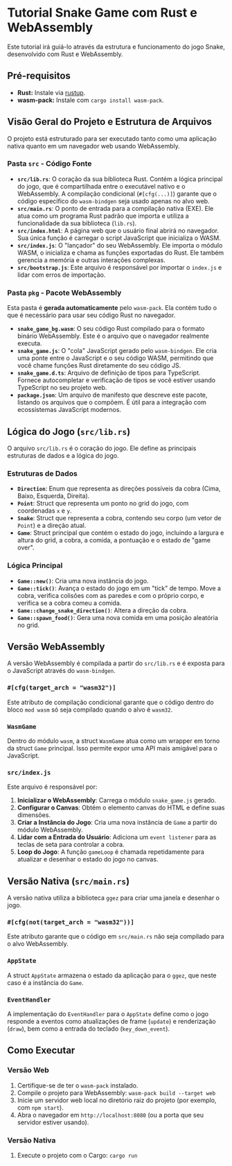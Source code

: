 
# Tutorial Snake Game com Rust e WebAssembly

Este tutorial irá guiá-lo através da estrutura e funcionamento do jogo Snake, desenvolvido com Rust e WebAssembly.

## Pré-requisitos

- **Rust:** Instale via [rustup](https://rustup.rs/).
- **wasm-pack:** Instale com `cargo install wasm-pack`.

## Visão Geral do Projeto e Estrutura de Arquivos

O projeto está estruturado para ser executado tanto como uma aplicação nativa quanto em um navegador web usando WebAssembly.

### Pasta `src` - Código Fonte

- **`src/lib.rs`**: O coração da sua biblioteca Rust. Contém a lógica principal do jogo, que é compartilhada entre o executável nativo e o WebAssembly. A compilação condicional (`#[cfg(...)]`) garante que o código específico do `wasm-bindgen` seja usado apenas no alvo web.
- **`src/main.rs`**: O ponto de entrada para a compilação nativa (EXE). Ele atua como um programa Rust padrão que importa e utiliza a funcionalidade da sua biblioteca (`lib.rs`).
- **`src/index.html`**: A página web que o usuário final abrirá no navegador. Sua única função é carregar o script JavaScript que inicializa o WASM.
- **`src/index.js`**: O "lançador" do seu WebAssembly. Ele importa o módulo WASM, o inicializa e chama as funções exportadas do Rust. Ele também gerencia a memória e outras interações complexas.
- **`src/bootstrap.js`**: Este arquivo é responsável por importar o `index.js` e lidar com erros de importação.

### Pasta `pkg` - Pacote WebAssembly

Esta pasta é **gerada automaticamente** pelo `wasm-pack`. Ela contém tudo o que é necessário para usar seu código Rust no navegador.

- **`snake_game_bg.wasm`**: O seu código Rust compilado para o formato binário WebAssembly. Este é o arquivo que o navegador realmente executa.
- **`snake_game.js`**: O "cola" JavaScript gerado pelo `wasm-bindgen`. Ele cria uma ponte entre o JavaScript e o seu código WASM, permitindo que você chame funções Rust diretamente do seu código JS.
- **`snake_game.d.ts`**: Arquivo de definição de tipos para TypeScript. Fornece autocompletar e verificação de tipos se você estiver usando TypeScript no seu projeto web.
- **`package.json`**: Um arquivo de manifesto que descreve este pacote, listando os arquivos que o compõem. É útil para a integração com ecossistemas JavaScript modernos.

## Lógica do Jogo (`src/lib.rs`)

O arquivo `src/lib.rs` é o coração do jogo. Ele define as principais estruturas de dados e a lógica do jogo.

### Estruturas de Dados

- **`Direction`**: Enum que representa as direções possíveis da cobra (Cima, Baixo, Esquerda, Direita).
- **`Point`**: Struct que representa um ponto no grid do jogo, com coordenadas `x` e `y`.
- **`Snake`**: Struct que representa a cobra, contendo seu corpo (um vetor de `Point`) e a direção atual.
- **`Game`**: Struct principal que contém o estado do jogo, incluindo a largura e altura do grid, a cobra, a comida, a pontuação e o estado de "game over".

### Lógica Principal

- **`Game::new()`**: Cria uma nova instância do jogo.
- **`Game::tick()`**: Avança o estado do jogo em um "tick" de tempo. Move a cobra, verifica colisões com as paredes e com o próprio corpo, e verifica se a cobra comeu a comida.
- **`Game::change_snake_direction()`**: Altera a direção da cobra.
- **`Game::spawn_food()`**: Gera uma nova comida em uma posição aleatória no grid.

## Versão WebAssembly

A versão WebAssembly é compilada a partir do `src/lib.rs` e é exposta para o JavaScript através do `wasm-bindgen`.

### `#[cfg(target_arch = "wasm32")]`

Este atributo de compilação condicional garante que o código dentro do bloco `mod wasm` só seja compilado quando o alvo é `wasm32`.

### `WasmGame`

Dentro do módulo `wasm`, a struct `WasmGame` atua como um wrapper em torno da struct `Game` principal. Isso permite expor uma API mais amigável para o JavaScript.

### `src/index.js`

Este arquivo é responsável por:

1.  **Inicializar o WebAssembly**: Carrega o módulo `snake_game.js` gerado.
2.  **Configurar o Canvas**: Obtém o elemento canvas do HTML e define suas dimensões.
3.  **Criar a Instância do Jogo**: Cria uma nova instância de `Game` a partir do módulo WebAssembly.
4.  **Lidar com a Entrada do Usuário**: Adiciona um `event listener` para as teclas de seta para controlar a cobra.
5.  **Loop do Jogo**: A função `gameLoop` é chamada repetidamente para atualizar e desenhar o estado do jogo no canvas.

## Versão Nativa (`src/main.rs`)

A versão nativa utiliza a biblioteca `ggez` para criar uma janela e desenhar o jogo.

### `#[cfg(not(target_arch = "wasm32"))]`

Este atributo garante que o código em `src/main.rs` não seja compilado para o alvo WebAssembly.

### `AppState`

A struct `AppState` armazena o estado da aplicação para o `ggez`, que neste caso é a instância do `Game`.

### `EventHandler`

A implementação do `EventHandler` para o `AppState` define como o jogo responde a eventos como atualizações de frame (`update`) e renderização (`draw`), bem como a entrada do teclado (`key_down_event`).

## Como Executar

### Versão Web

1.  Certifique-se de ter o `wasm-pack` instalado.
2.  Compile o projeto para WebAssembly: `wasm-pack build --target web`
3.  Inicie um servidor web local no diretório raiz do projeto (por exemplo, com `npm start`).
4.  Abra o navegador em `http://localhost:8080` (ou a porta que seu servidor estiver usando).

### Versão Nativa

1.  Execute o projeto com o Cargo: `cargo run`

